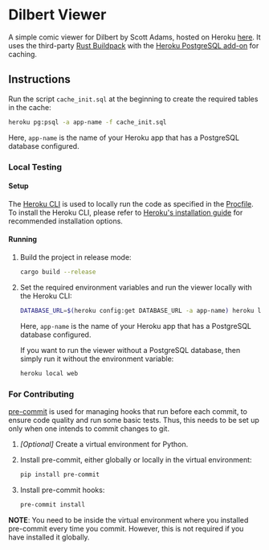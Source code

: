 # Dilbert Viewer

A simple comic viewer for Dilbert by Scott Adams, hosted on Heroku [here](https://dilbert-viewer.herokuapp.com).
It uses the third-party [Rust Buildpack](https://elements.heroku.com/buildpacks/emk/heroku-buildpack-rust) with the [Heroku PostgreSQL add-on](https://elements.heroku.com/addons/heroku-postgresql) for caching.

## Instructions
Run the script `cache_init.sql` at the beginning to create the required tables in the cache:
```sh
heroku pg:psql -a app-name -f cache_init.sql
```
Here, `app-name` is the name of your Heroku app that has a PostgreSQL database configured.

### Local Testing
#### Setup
The [Heroku CLI](https://devcenter.heroku.com/articles/heroku-cli) is used to locally run the code as specified in the [Procfile](./Procfile).
To install the Heroku CLI, please refer to [Heroku's installation guide](https://devcenter.heroku.com/articles/heroku-cli#download-and-install) for recommended installation options.

#### Running
1. Build the project in release mode:
    ```sh
    cargo build --release
    ```

2. Set the required environment variables and run the viewer locally with the Heroku CLI:
    ```sh
    DATABASE_URL=$(heroku config:get DATABASE_URL -a app-name) heroku local web
    ```
    Here, `app-name` is the name of your Heroku app that has a PostgreSQL database configured.
    
    If you want to run the viewer without a PostgreSQL database, then simply run it without the environment variable:
    ```sh
    heroku local web
    ```

### For Contributing
[pre-commit](https://pre-commit.com/) is used for managing hooks that run before each commit, to ensure code quality and run some basic tests.
Thus, this needs to be set up only when one intends to commit changes to git.

1. *[Optional]* Create a virtual environment for Python.

2. Install pre-commit, either globally or locally in the virtual environment:
    ```sh
    pip install pre-commit
    ```

3. Install pre-commit hooks:
    ```sh
    pre-commit install
    ```

**NOTE**: You need to be inside the virtual environment where you installed pre-commit every time you commit.
However, this is not required if you have installed it globally.
